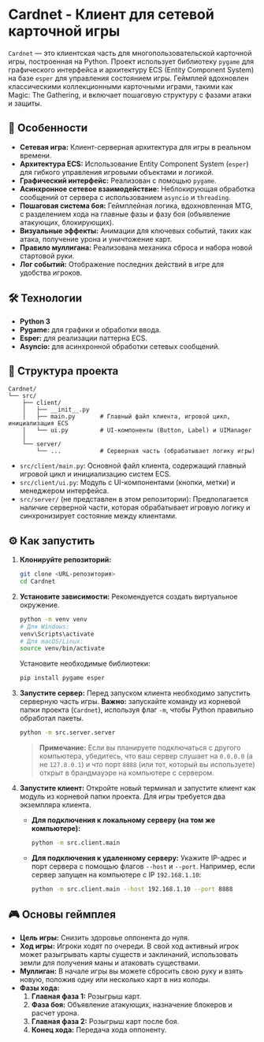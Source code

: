 # Cardnet - Клиент для сетевой карточной игры

`Cardnet` — это клиентская часть для многопользовательской карточной игры, построенная на Python. Проект использует библиотеку `pygame` для графического интерфейса и архитектуру ECS (Entity Component System) на базе `esper` для управления состоянием игры. Геймплей вдохновлен классическими коллекционными карточными играми, такими как Magic: The Gathering, и включает пошаговую структуру с фазами атаки и защиты.

## 🚀 Особенности

*   **Сетевая игра:** Клиент-серверная архитектура для игры в реальном времени.
*   **Архитектура ECS:** Использование Entity Component System (`esper`) для гибкого управления игровыми объектами и логикой.
*   **Графический интерфейс:** Реализован с помощью `pygame`.
*   **Асинхронное сетевое взаимодействие:** Неблокирующая обработка сообщений от сервера с использованием `asyncio` и `threading`.
*   **Пошаговая система боя:** Геймплейная логика, вдохновленная MTG, с разделением хода на главные фазы и фазу боя (объявление атакующих, блокирующих).
*   **Визуальные эффекты:** Анимации для ключевых событий, таких как атака, получение урона и уничтожение карт.
*   **Правило муллигана:** Реализована механика сброса и набора новой стартовой руки.
*   **Лог событий:** Отображение последних действий в игре для удобства игроков.

## 🛠️ Технологии

*   **Python 3**
*   **Pygame:** для графики и обработки ввода.
*   **Esper:** для реализации паттерна ECS.
*   **Asyncio:** для асинхронной обработки сетевых сообщений.

## 📂 Структура проекта

```
Cardnet/
└── src/
    ├── client/
    │   ├── __init__.py
    │   ├── main.py       # Главный файл клиента, игровой цикл, инициализация ECS
    │   └── ui.py         # UI-компоненты (Button, Label) и UIManager
    │
    └── server/
        └── ...           # Серверная часть (обрабатывает логику игры)
```

*   `src/client/main.py`: Основной файл клиента, содержащий главный игровой цикл и инициализацию систем ECS.
*   `src/client/ui.py`: Модуль с UI-компонентами (кнопки, метки) и менеджером интерфейса.
*   `src/server/` (не представлен в этом репозитории): Предполагается наличие серверной части, которая обрабатывает игровую логику и синхронизирует состояние между клиентами.

## ⚙️ Как запустить

1.  **Клонируйте репозиторий:**
    ```bash
    git clone <URL-репозитория>
    cd Cardnet
    ```

2.  **Установите зависимости:**
    Рекомендуется создать виртуальное окружение.
    ```bash
    python -m venv venv
    # Для Windows:
    venv\Scripts\activate
    # Для macOS/Linux:
    source venv/bin/activate
    ```
    Установите необходимые библиотеки:
    ```bash
    pip install pygame esper
    ```

3.  **Запустите сервер:**
    Перед запуском клиента необходимо запустить серверную часть игры. **Важно:** запускайте команду из корневой папки проекта (`Cardnet`), используя флаг `-m`, чтобы Python правильно обработал пакеты.
    ```bash
    python -m src.server.server
    ```
    > **Примечание:** Если вы планируете подключаться с другого компьютера, убедитесь, что ваш сервер слушает на `0.0.0.0` (а не `127.0.0.1`) и что порт `8888` (или тот, который вы используете) открыт в брандмауэре на компьютере с сервером.

4.  **Запустите клиент:**
    Откройте новый терминал и запустите клиент как модуль из корневой папки проекта. Для игры требуется два экземпляра клиента.

    *   **Для подключения к локальному серверу (на том же компьютере):**
        ```bash
        python -m src.client.main
        ```
    *   **Для подключения к удаленному серверу:**
        Укажите IP-адрес и порт сервера с помощью флагов `--host` и `--port`. Например, если сервер запущен на компьютере с IP `192.168.1.10`:
        ```bash
        python -m src.client.main --host 192.168.1.10 --port 8888
        ```

## 🎮 Основы геймплея

*   **Цель игры:** Снизить здоровье оппонента до нуля.
*   **Ход игры:** Игроки ходят по очереди. В свой ход активный игрок может разыгрывать карты существ и заклинаний, использовать земли для получения маны и атаковать существами.
*   **Муллиган:** В начале игры вы можете сбросить свою руку и взять новую, положив одну или несколько карт в низ колоды.
*   **Фазы хода:**
    1.  **Главная фаза 1:** Розыгрыш карт.
    2.  **Фаза боя:** Объявление атакующих, назначение блокеров и расчет урона.
    3.  **Главная фаза 2:** Розыгрыш карт после боя.
    4.  **Конец хода:** Передача хода оппоненту.